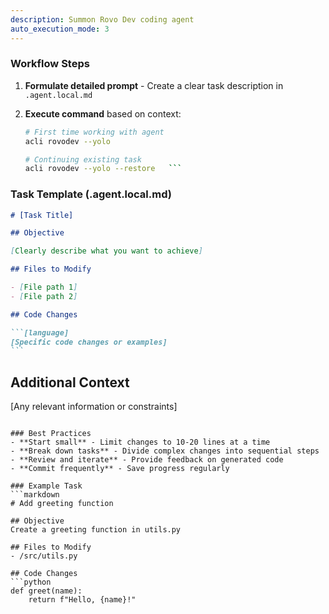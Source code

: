 ```yaml
---
description: Summon Rovo Dev coding agent
auto_execution_mode: 3
---
```


### Workflow Steps

1. **Formulate detailed prompt** - Create a clear task description in `.agent.local.md`
2. **Execute command** based on context:

   ````bash
   # First time working with agent
   acli rovodev --yolo

   # Continuing existing task
   acli rovodev --yolo --restore   ```
   ````

### Task Template (.agent.local.md)

````markdown
# [Task Title]

## Objective

[Clearly describe what you want to achieve]

## Files to Modify

- [File path 1]
- [File path 2]

## Code Changes

```[language]
[Specific code changes or examples]
```
````

## Additional Context

[Any relevant information or constraints]

````

### Best Practices
- **Start small** - Limit changes to 10-20 lines at a time
- **Break down tasks** - Divide complex changes into sequential steps
- **Review and iterate** - Provide feedback on generated code
- **Commit frequently** - Save progress regularly

### Example Task
```markdown
# Add greeting function

## Objective
Create a greeting function in utils.py

## Files to Modify
- /src/utils.py

## Code Changes
```python
def greet(name):
    return f"Hello, {name}!"
````
